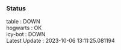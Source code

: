 ### Status


table : DOWN  
hogwarts : OK  
icy-bot : DOWN  
Latest Update : 2023-10-06 13:11:25.081194

